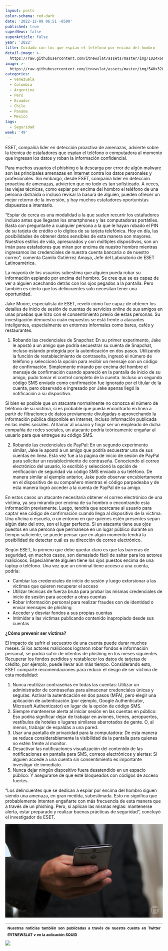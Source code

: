```yaml
---
layout: posts
color-schema: red-dark
date: '2022-12-09 06:51 -0500'
published: true
superNews: false
superArticle: false
year: '2022'
title: Cuidado con los que espían el teléfono por encima del hombro
detail-image: >-
  https://raw.githubusercontent.com/itnewslat/assets/master/img/1024x680/LLamada-g.jpg
image: >-
  https://raw.githubusercontent.com/itnewslat/assets/master/img/540x320/LLamada-p.jpg
categories:
  - Venezuela
  - Colombia
  - Argentina
  - Perú
  - Ecuador
  - Chile
  - Panama
  - Mexico
tags:
  - Seguridad
week: '49'
---
```

ESET, compañía líder en detección proactiva de amenazas, advierte sobre la técnica de estafadores que espían el teléfono o computadora al momento que ingresan los datos y roban la información confidencial.

Para muchos usuarios el phishing o la descarga por error de algún malware son las principales amenazas en Internet contra los datos personales y profesionales. Sin embargo, desde ESET, compañía líder en detección proactiva de amenazas, advierten que no todo es tan sofisticado. A veces, las viejas técnicas, como espiar por encima del hombro el teléfono de una persona distraída o incluso revisar la basura de alguien, pueden ofrecer un mejor retorno de la inversión, y hay muchos estafadores oportunistas dispuestos a intentarlo.

“Espiar de cerca es una modalidad a la que suelen recurrir los estafadores incluso antes que llegaran los smartphones y las computadoras portátiles. Basta con preguntarle a cualquier persona a la que le hayan robado el PIN de su tarjeta de crédito o lo dígitos de su tarjeta telefónica. Hoy en día, las posibilidades de obtener datos sensibles de esta manera son mayores. Nuestros estilos de vida, apresurados y con múltiples dispositivos, son un imán para estafadores que miran por encima de nuestro hombro mientras ingresamos las credenciales de nuestra cuenta bancaria o de nuestro correo”, comenta Camilo Gutiérrez Amaya, Jefe del Laboratorio de ESET Latinoamérica.

La mayoría de los usuarios subestima que alguien pueda robar su información espiando por encima del hombro. Se cree que se es capaz de ver a alguien acechando detrás con los ojos pegados a la pantalla. Pero también es cierto que los delincuentes solo necesitan tener una oportunidad.

Jake Moore, especialista de ESET, reveló cómo fue capaz de obtener los detalles de inicio de sesión de cuentas de servicios online de sus amigos en unas pruebas que hizo con el consentimiento previo de estas personas. Su investigación demuestra cuán expuestos se está frente a atacantes inteligentes, especialmente en entornos informales como bares, cafés y restaurantes.

1. Robando las credenciales de Snapchat: En su primer experimento, Jake le apostó a un amigo que podría secuestrar su cuenta de Snapchat, incluso estando protegida por la autenticación en dos pasos. Utilizando la función de restablecimiento de contraseña, ingresó el número de teléfono y seleccionó la opción para recibir un mensaje con un código de confirmación. Simplemente mirando por encima del hombre el mensaje de confirmación cuando apareció en la pantalla de inicio de su amigo, pudo tomar el control completo de la cuenta. Incluso un segundo código SMS enviado como confirmación fue ignorado por el titular de la cuenta, pero observado e ingresado por Jake apenas llegó la notificación a su dispositivo.

Si bien es posible que un atacante normalmente no conozca el número de teléfono de su víctima, sí es probable que pueda encontrarlo en línea a partir de filtraciones de datos previamente divulgadas o aprovechando la información pública disponible  en Internet, incluso información publicada en las redes sociales. Al llamar al usuario y fingir ser un empleado de dicha compañía de redes sociales, un atacante podría teóricamente engañar al usuario para que entregue su código SMS.

2. Robando las credenciales de PayPal: En un segundo experimento similar, Jake le apostó a un amigo que podría secuestrar una de sus cuentas en línea. Esta vez fue a la página de inicio de sesión de PayPal para solicitar un restablecimiento de contraseña. Conociendo el correo electrónico del usuario, lo escribió y seleccionó la opción de verificación de seguridad vía código SMS enviado a su teléfono. De manera similar al ejemplo anterior, Jake pudo observar encubiertamente en el dispositivo de su compañero mientras el código parpadeaba y de esta manera logró acceder a la cuenta de PayPal de su amigo.

En estos casos un atacante necesitaría obtener el correo electrónico de una víctima, ya sea mirando por encima de su hombro o encontrando esta información previamente. Luego, tendría que acercarse al usuario para captar ese código de confirmación cuando llega al dispositivo de la víctima. Una oficina o escuela, o un entorno en que quienes estén presentes sepan algún dato del otro, son el lugar perfecto. Si un atacante tiene sus ojos puestos en una persona que permanece en un lugar público durante un tiempo suficiente, se puede pensar que en algún momento tendrá la posibilidad de detectar cuál es su dirección de correo electrónico.

Según ESET, lo primero que debe quedar claro es que las barreras de seguridad, en muchos casos, son demasiado fácil de saltar para los actores maliciosos. Especialmente alguien tiene los ojos puestos encima de una laptop o teléfono. Una vez que un criminal tiene acceso a una cuenta, podría:

- Cambiar las credenciales de inicio de sesión y luego extorsionar a las víctimas que quieren recuperar el acceso
- Utilizar técnicas de fuerza bruta para probar las mismas credenciales de inicio de sesión para acceder a otras cuentas
- Robar información personal para realizar fraudes con de identidad o enviar mensajes de phishing
- Acceder y desviar fondos a sus propias cuentas
- Intimidar a las víctimas publicando contenido inapropiado desde sus cuentas

**¿Cómo prevenir ser víctima?**

El impacto de sufrir el secuestro de una cuenta puede durar muchos meses. Si los actores maliciosos lograron robar fondos e información personal, se podría sufrir de intentos de phishing en los meses siguientes. Recuperar los fondos perdidos y restablecer los datos de tarjetas de crédito, por ejemplo, puede llevar aún más tiempo. Considerando esto, ESET comparte recomendaciones para reducir el riesgo de ser víctima de esta modalidad:

1. Nunca reutilizar contraseñas en todas las cuentas: Utilizar un administrador de contraseñas para almacenar credenciales únicas y seguras. Activar la autenticación en dos pasos (MFA), pero elegir una aplicación de autenticación (por ejemplo, Google Authenticator, Microsoft Authenticator) en lugar de la opción de código SMS.
1. Siempre mantenerse alerta al iniciar sesión en las cuentas en público: Eso podría significar dejar de trabajar en aviones, trenes, aeropuertos, vestíbulos de hoteles o lugares similares abarrotados de gente. O, al menos, trabajar de espaldas a una pared.
1. Usar una pantalla de privacidad para la computadora: De esta manera se reduce considerablemente la visibilidad de la pantalla para quienes no estén frente al monitor.
1. Desactivar las notificaciones visualización del contenido de las notificaciones en pantalla para SMS, correos electrónicos y alertas: Si alguien accede a una cuenta sin consentimiento es importante investigar de inmediato.
1. Nunca dejar ningún dispositivo fuera desatendido en un espacio público: Y asegurarse de que esté bloqueados con códigos de acceso fuertes.


“Los delincuentes que se dedican a espiar por encima del hombro siguen siendo una amenaza, en gran medida, subestimada. Esto no significa que probablemente intenten engañarte con más frecuencia de esta manera que a través de un phishing. Pero, sí aplican las mismas reglas: mantenerse alerta, estar preparado y realizar buenas prácticas de seguridad”, concluyó el investigador de ESET.

![](https://raw.githubusercontent.com/itnewslat/assets/master/img/540x320/LLamada-p.jpg)

<table style="height: 42px;" width="569">
<tbody>
<tr>
<td style="text-align: justify;"><sub><strong>Nuestras noticias también son publicadas a través de nuestra cuenta en Twitter <a href="https://twitter.com/itnewslat?lang=es">@ITNEWSLAT</a> y en la aplicación <a href="https://squidapp.co/en/">SQUID</a></strong></sub></td>
</tr>
</tbody>
</table>

<img src="https://tracker.metricool.com/c3po.jpg?hash=56f88a41e39ab42c063cc51676587a04"/>